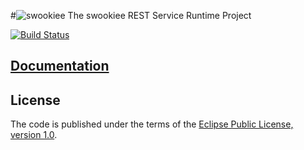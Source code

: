 #![swookiee](http://www.gravatar.com/avatar/62cf8eb12029b66dfa837efa365f12b4) The swookiee REST Service Runtime Project

[![Build Status](https://travis-ci.org/swookiee/com.swookiee.runtime.png?branch=develop)](https://travis-ci.org/swookiee/com.swookiee.runtime)

## [Documentation](http://swookiee.com)

## License
The code is published under the terms of the [Eclipse Public License, version 1.0](http://www.eclipse.org/legal/epl-v10.html).
